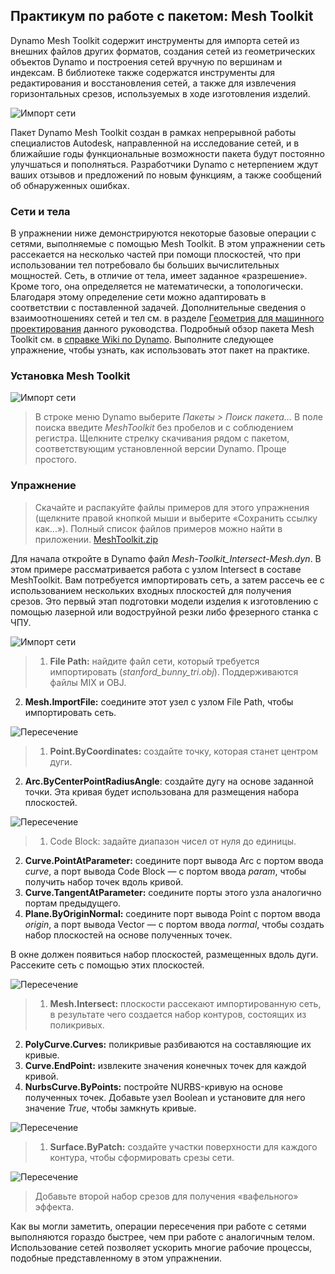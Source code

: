 

## Практикум по работе с пакетом: Mesh Toolkit

Dynamo Mesh Toolkit содержит инструменты для импорта сетей из внешних файлов других форматов, создания сетей из геометрических объектов Dynamo и построения сетей вручную по вершинам и индексам. В библиотеке также содержатся инструменты для редактирования и восстановления сетей, а также для извлечения горизонтальных срезов, используемых в ходе изготовления изделий.

![Импорт сети](images/11-3/mtIntro.jpg)

Пакет Dynamo Mesh Toolkit создан в рамках непрерывной работы специалистов Autodesk, направленной на исследование сетей, и в ближайшие годы функциональные возможности пакета будут постоянно улучшаться и пополняться. Разработчики Dynamo с нетерпением ждут ваших отзывов и предложений по новым функциям, а также сообщений об обнаруженных ошибках.

### Сети и тела

В упражнении ниже демонстрируются некоторые базовые операции с сетями, выполняемые с помощью Mesh Toolkit. В этом упражнении сеть рассекается на несколько частей при помощи плоскостей, что при использовании тел потребовало бы больших вычислительных мощностей. Сеть, в отличие от тела, имеет заданное «разрешение». Кроме того, она определяется не математически, а топологически. Благодаря этому определение сети можно адаптировать в соответствии с поставленной задачей. Дополнительные сведения о взаимоотношениях сетей и тел см. в разделе [Геометрия для машинного проектирования](../05_Geometry-for-Computational-Design/5_geometry-for-computational-design.md) данного руководства. Подробный обзор пакета Mesh Toolkit см. в [справке Wiki по Dynamo](https://github.com/DynamoDS/Dynamo/wiki/Dynamo-Mesh-Toolkit). Выполните следующее упражнение, чтобы узнать, как использовать этот пакет на практике.

### Установка Mesh Toolkit

![Импорт сети](images/11-3/mt.jpg)

> В строке меню Dynamo выберите *Пакеты > Поиск пакета...* В поле поиска введите *MeshToolkit* без пробелов и с соблюдением регистра. Щелкните стрелку скачивания рядом с пакетом, соответствующим установленной версии Dynamo. Проще простого.

### Упражнение

> Скачайте и распакуйте файлы примеров для этого упражнения (щелкните правой кнопкой мыши и выберите «Сохранить ссылку как...»). Полный список файлов примеров можно найти в приложении. [MeshToolkit.zip](datasets/11-2/MeshToolkit.zip)

Для начала откройте в Dynamo файл *Mesh-Toolkit_Intersect-Mesh.dyn*. В этом примере рассматривается работа с узлом Intersect в составе MeshToolkit. Вам потребуется импортировать сеть, а затем рассечь ее с использованием нескольких входных плоскостей для получения срезов. Это первый этап подготовки модели изделия к изготовлению с помощью лазерной или водоструйной резки либо фрезерного станка с ЧПУ.

![Импорт сети](images/11-3/contour01.jpg)

> 1. **File Path:** найдите файл сети, который требуется импортировать (*stanford_bunny_tri.obj*). Поддерживаются файлы MIX и OBJ.
2. **Mesh.ImportFile:** соедините этот узел с узлом File Path, чтобы импортировать сеть.

![Пересечение](images/11-3/contour02.jpg)

> 1. **Point.ByCoordinates:** создайте точку, которая станет центром дуги.
2. **Arc.ByCenterPointRadiusAngle**: создайте дугу на основе заданной точки. Эта кривая будет использована для размещения набора плоскостей.

![Пересечение](images/11-3/contour03.jpg)

> 1. Code Block: задайте диапазон чисел от нуля до единицы.
2. **Curve.PointAtParameter:** соедините порт вывода Arc с портом ввода *curve*, а порт вывода Code Block — с портом ввода *param*, чтобы получить набор точек вдоль кривой.
3. **Curve.TangentAtParameter:** соедините порты этого узла аналогично портам предыдущего.
4. **Plane.ByOriginNormal:** соедините порт вывода Point с портом ввода *origin*, а порт вывода Vector — с портом ввода *normal*, чтобы создать набор плоскостей на основе полученных точек.

В окне должен появиться набор плоскостей, размещенных вдоль дуги. Рассеките сеть с помощью этих плоскостей.

![Пересечение](images/11-3/contour04.jpg)

> 1. **Mesh.Intersect:** плоскости рассекают импортированную сеть, в результате чего создается набор контуров, состоящих из поликривых.
2. **PolyCurve.Curves:** поликривые разбиваются на составляющие их кривые.
3. **Curve.EndPoint:** извлеките значения конечных точек для каждой кривой.
4. **NurbsCurve.ByPoints:** постройте NURBS-кривую на основе полученных точек. Добавьте узел Boolean и установите для него значение *True*, чтобы замкнуть кривые.

![Пересечение](images/11-3/contour05.jpg)

> 1. **Surface.ByPatch:** создайте участки поверхности для каждого контура, чтобы сформировать срезы сети.

![Пересечение](images/11-3/contour06.jpg)

> Добавьте второй набор срезов для получения «вафельного» эффекта.

Как вы могли заметить, операции пересечения при работе с сетями выполняются гораздо быстрее, чем при работе с аналогичным телом. Использование сетей позволяет ускорить многие рабочие процессы, подобные представленному в этом упражнении.

